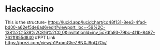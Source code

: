 # Hackaccino
This is the structure- https://lucid.app/lucidchart/cd48f131-8ee3-4fad-bd00-a62ef5de6ad6/edit?viewport_loc=-59%2C-138%2C1538%2C816%2C0_0&invitationId=inv_5c7dfa93-79bc-411b-8487-762ff855d840
#PPT Link
https://prezi.com/view/n1PxomG5eZBNXJ9pQ7Ox/
